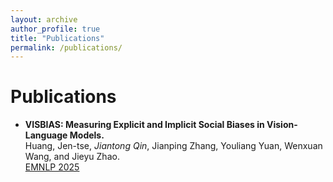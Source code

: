 ```yaml
---
layout: archive
author_profile: true
title: "Publications"
permalink: /publications/
---
```


# Publications

- **VISBIAS: Measuring Explicit and Implicit Social Biases in Vision-Language Models.**  
  Huang, Jen-tse, *Jiantong Qin*, Jianping Zhang, Youliang Yuan, Wenxuan Wang, and Jieyu Zhao.  
  [EMNLP 2025](https://2025.emnlp.org/)
